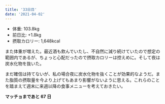```yaml
---
title: '33日目'
date: '2021-04-02'
---
```


- 体重: 103.8kg
- 前日比: +1.8kg
- 摂取カロリー: 1,648kcal

また体重が増えた。最近酒も飲んでいたし、不自然に減り続けていたので想定の範囲内であるが、ちょっと心配だったので摂取カロリーは控えめに。そして夜は炭水化物を抜いた。

まだ確信は持てないが、私の場合夜に炭水化物を抜くことが効果的なようだ。また脂質の摂取量を今より上げてもあまり影響がないように思える。これらのことを踏まえて週末に来週以降の食事メニューを考えておきたい。

**マッチョまであと 67 日**
